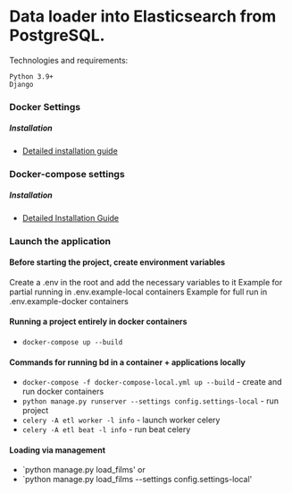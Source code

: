 # Data loader into Elasticsearch from PostgreSQL.
 
Technologies and requirements:
```
Python 3.9+
Django
```

### Docker Settings

##### Installation

* [Detailed installation guide](https://docs.docker.com/install/linux/docker-ce/ubuntu/)

### Docker-compose settings

##### Installation

* [Detailed Installation Guide](https://docs.docker.com/compose/install/)

### Launch the application

#### Before starting the project, create environment variables
Create a .env in the root and add the necessary variables to it
Example for partial running in .env.example-local containers
Example for full run in .env.example-docker containers

#### Running a project entirely in docker containers

* `docker-compose up --build`

#### Commands for running bd in a container + applications locally

* `docker-compose -f docker-compose-local.yml up --build` - create and run docker containers
* `python manage.py runserver --settings config.settings-local` - run
   project
* `celery -A etl worker -l info` - launch worker celery
* `celery -A etl beat -l info` - run beat celery

#### Loading via management

* `python manage.py load_films'
  or
* `python manage.py load_films --settings config.settings-local'
